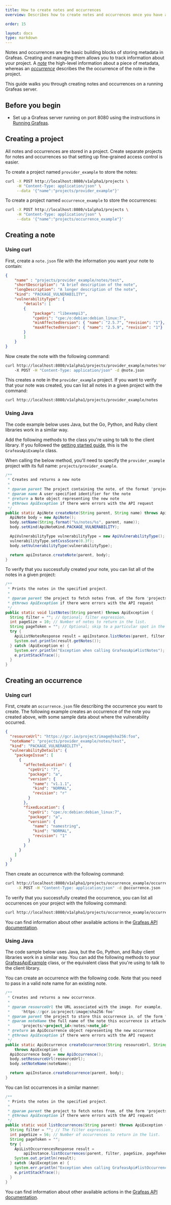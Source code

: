 ```yaml
---
title: How to create notes and occurrences
overview: Describes how to create notes and occurrences once you have a running Grafeas server.

order: 15

layout: docs
type: markdown
---
```


Notes and occurrences are the basic building blocks of storing metadata in
Grafeas. Creating and managing them allows you to track information about your
project. A _[note](/_docs/concepts/what-is-grafeas/overview.md)_ the high-level
information about a piece of metadata, whereas an
_[occurrence](/_docs/concepts/what-is-grafeas/overview.md)_ describes the
the occurrence of the note in the project.

This guide walks you through creating notes and occurrences on a running Grafeas
server.

## Before you begin
 * Set up a Grafeas server running on port 8080 using the instructions in
  [Running Grafeas](https://github.com/grafeas/grafeas/blob/master/docs/running_grafeas.md).

## Creating a project

All notes and occurrences are stored in a project. Create separate projects for
notes and occurrences so that setting up fine-grained access control is easier.

To create a project named `provider_example` to store the notes:

```bash
curl -X POST http://localhost:8080/v1alpha1/projects \
     -H "Content-Type: application/json" \
     --data '{"name":"projects/provider_example"}'
```

To create a project named `occurrence_example` to store the occurrences:

```bash
curl -X POST http://localhost:8080/v1alpha1/projects \
     -H "Content-Type: application/json" \
     --data '{"name":"projects/occurrence_example"}'
```

## Creating a note

### Using curl

First, create a `note.json` file with the information you want your note to
contain:

```json
{
    "name" : "projects/provider_example/notes/test",
    "shortDescription": "A brief description of the note",
    "longDescription": "A longer description of the note",
    "kind": "PACKAGE_VULNERABILITY",
    "vulnerabilityType": {
        "details": [
        {
            "package": "libexempi3",
            "cpeUri": "cpe:/o:debian:debian_linux:7",
            "minAffectedVersion": { "name": "2.5.7", "revision": "1"},
            "maxAffectedVersion": { "name": "2.5.9", "revision": "1"}
        }
        ]
    }
}
```

Now create the note with the following command:

```bash
curl http://localhost:8080/v1alpha1/projects/provider_example/notes?note_id=testNote
    -X POST -H "Content-Type: application/json" -d @note.json
```

This creates a note in the `provider_example` project. If you want to verify
that your note was created, you can list all notes in a given project with the
command:

```bash
curl http://localhost:8080/v1alpha1/projects/provider_example/notes
```

### Using Java

The code example below uses Java, but the Go, Python, and Ruby client libraries
work in a similar way.

Add the following methods to the class you're using to talk to the client
library. If you followed the
[getting started guide](https://github.com/grafeas/client-java/#getting-started),
this is the `GrafeasApiExample` class.

When calling the below method, you'll need to specify the `provider_example`
project with its full name: `projects/provider_example`.

```java
/**
 * Creates and returns a new note
 *
 * @param parent The project containing the note, of the format "projects/<project_id>".
 * @param name A user-specified identifier for the note
 * @return a Note object representing the new note
 * @throws ApiException if there were errors with the API request
 */
public static ApiNote createNote(String parent, String name) throws ApiException {
  ApiNote body = new ApiNote();
  body.setName(String.format("%s/notes/%s", parent, name));
  body.setKind(ApiNoteKind.PACKAGE_VULNERABILITY);

  ApiVulnerabilityType vulnerabilityType = new ApiVulnerabilityType();
  vulnerabilityType.setCvssScore(0.3f);
  body.setVulnerabilityType(vulnerabilityType);

  return apiInstance.createNote(parent, body);
}
```

To verify that you successfully created your note, you can list all of the notes
in a given project:

```java
/**
 * Prints the notes in the specified project.
 *
 * @param parent the project to fetch notes from, of the form "projects/<project_id>".
 * @throws ApiException if there were errors with the API request
 */
public static void listNotes(String parent) throws ApiException {
  String filter = ""; // Optional; filter expression.
  int pageSize = 10; // Number of notes to return in the list.
  String pageToken = ""; // Optional; skip to a particular spot in the list.
  try {
    ApiListNotesResponse result = apiInstance.listNotes(parent, filter, pageSize, pageToken);
    System.out.println(result.getNotes());
  } catch (ApiException e) {
    System.err.println("Exception when calling GrafeasApi#listNotes");
    e.printStackTrace();
  }
}
```

## Creating an occurrence

### Using curl

First, create an `occurrence.json` file describing the occurrence you want to
create. The following example creates an occurrence of the note you created
above, with some sample data about where the vulnerability occurred.

```json
{
  "resourceUrl": "https://gcr.io/project/image@sha256:foo",
  "noteName": "projects/provider_example/notes/test",
  "kind": "PACKAGE_VULNERABILITY",
  "vulnerabilityDetails": {
    "packageIssue": [
      {
        "affectedLocation": {
          "cpeUri": "7",
          "package": "a",
          "version": {
            "name": "v1.1.1",
            "kind": "NORMAL",
            "revision": "r"
          }
        },
        "fixedLocation": {
          "cpeUri": "cpe:/o:debian:debian_linux:7",
          "package": "a",
          "version": {
            "name": "namestring",
            "kind": "NORMAL",
            "revision": "1"
          }
        }
      }
    ]
  }
}
```

Then create an occurrence with the following command:

```bash
curl http://localhost:8080/v1alpha1/projects/occurrence_example/occurrences \
     -X POST -H "Content-Type: application/json" -d @occurrence.json
```

To verify that you successfully created the occurrence, you can list all
occurrences on your project with the following command:

```bash
curl http://localhost:8080/v1alpha1/projects/occurrence_example/occurrences
```

You can find information about other available actions in the
[Grafeas API documentation](https://github.com/grafeas/grafeas/blob/669d9cdc0ca804bf7d29dcf6d66bb9d8e94b08b6/v1alpha1/docs/GrafeasApi.md).

### Using Java

The code sample below uses Java, but the Go, Python, and Ruby client libraries
work in a similar way. You can add the following methods to your
[GrafeasApiExample](https://github.com/nhayes/client-java/#getting-started)
class, or the equivalent class that you're using to talk to the client library.

You can create an occurrence with the following code. Note that you need to pass
in a valid note name for an existing note.

```java
/**
 * Creates and returns a new occurrence.
 *
 * @param resourceUrl the URL associated with the image. For example,
 *     "https://gcr.io/project/image@sha256:foo"
 * @param parent the project to store this occurrence in, of the form "projects/<project_id>".
 * @param noteName the full name of the note this occurrence is attached to, of the form
 *     "projects/<project_id>/notes/<note_id>"
 * @return an ApiOccurrence object representing the new occurrence
 * @throws ApiException if there were errors with the API request
 */
public static ApiOccurrence createOccurrence(String resourceUrl, String parent, String noteName)
    throws ApiException {
  ApiOccurrence body = new ApiOccurrence();
  body.setResourceUrl(resourceUrl);
  body.setNoteName(noteName);

  return apiInstance.createOccurrence(parent, body);
}
```

You can list occurrences in a similar manner:

```java
/**
 * Prints the notes in the specified project.
 *
 * @param parent the project to fetch notes from, of the form "projects/<project_id>".
 * @throws ApiException if there were errors with the API request
 */
public static void listOccurrences(String parent) throws ApiException {
  String filter = ""; // The filter expression.
  int pageSize = 56; // Number of occurrences to return in the list.
  String pageToken = "";
  try {
    ApiListOccurrencesResponse result =
        apiInstance.listOccurrences(parent, filter, pageSize, pageToken);
    System.out.println(result);
  } catch (ApiException e) {
    System.err.println("Exception when calling GrafeasApi#listOccurrences");
    e.printStackTrace();
  }
}
```

You can find information about other available actions in the
[Grafeas API documentation](https://github.com/grafeas/grafeas/blob/669d9cdc0ca804bf7d29dcf6d66bb9d8e94b08b6/v1alpha1/docs/GrafeasApi.md).
